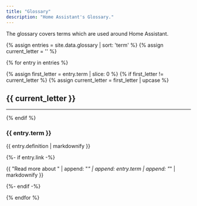 ```yaml
---
title: "Glossary"
description: "Home Assistant's Glossary."
---
```


The glossary covers terms which are used around Home Assistant.

{% assign entries = site.data.glossary | sort: 'term' %}
{% assign current_letter = '' %}

{% for entry in entries %}

{% assign first_letter = entry.term | slice: 0 %}
{% if first_letter != current_letter %}
{% assign current_letter = first_letter | upcase %}

## {{ current_letter }}

---

{% endif %}

### {{ entry.term }}

{{ entry.definition | markdownify }}

{%- if entry.link -%}

{{ "Read more about " | append: "_" | append: entry.term | append: "_" | markdownify }}

{%- endif -%}

{% endfor %}
